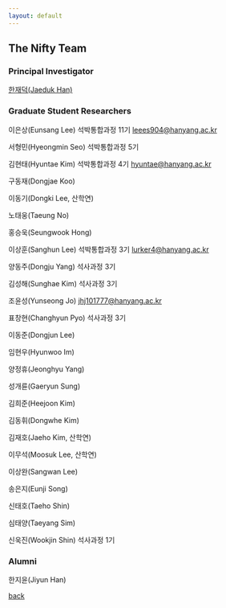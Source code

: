 ```yaml
---
layout: default
---
```


## The Nifty Team

### Principal Investigator
[한재덕(Jaeduk Han)](./people/1_jaedukhan.html)


### Graduate Student Researchers
이은상(Eunsang Lee)  석박통합과정 11기 leees904@hanyang.ac.kr

서형민(Hyeongmin Seo) 석박통합과정 5기

김현태(Hyuntae Kim) 석박통합과정 4기 hyuntae@hanyang.ac.kr

구동재(Dongjae Koo)

이동기(Dongki Lee, 산학연)

노태웅(Taeung No)

홍승욱(Seungwook Hong)

이상훈(Sanghun Lee) 석박통합과정 3기 lurker4@hanyang.ac.kr

양동주(Dongju Yang) 석사과정 3기

김성해(Sunghae Kim) 석사과정 3기

조윤성(Yunseong Jo)  jhj101777@hanyang.ac.kr

표창현(Changhyun Pyo) 석사과정 3기

이동준(Dongjun Lee)

임현우(Hyunwoo Im)

양정휴(Jeonghyu Yang)

성개륜(Gaeryun Sung)

김희준(Heejoon Kim)

김동휘(Dongwhe Kim)

김재호(Jaeho Kim, 산학연)

이무석(Moosuk Lee, 산학연)

이상완(Sangwan Lee)

송은지(Eunji Song)

신태호(Taeho Shin)

심태양(Taeyang Sim)

신욱진(Wookjin Shin) 석사과정 1기


### Alumni

한지윤(Jiyun Han)


[back](./)
